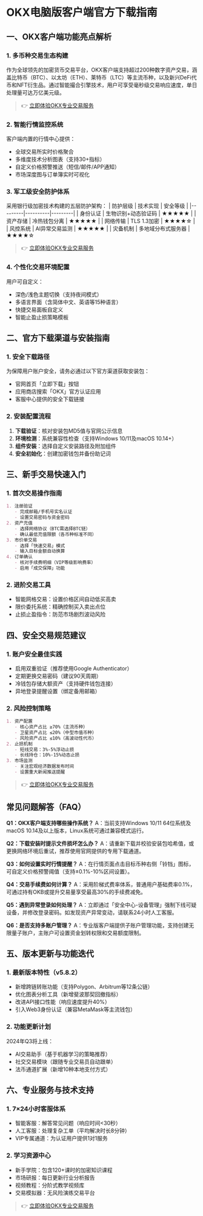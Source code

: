# OKX电脑版客户端官方下载指南

## 一、OKX客户端功能亮点解析

### 1. 多币种交易生态构建
作为全球领先的加密货币交易平台，OKX客户端支持超过200种数字资产交易，涵盖比特币（BTC）、以太坊（ETH）、莱特币（LTC）等主流币种，以及新兴DeFi代币和NFT衍生品。通过智能撮合引擎技术，用户可享受毫秒级交易响应速度，单日处理量可达万亿美元级。

> 👉 [立即体验OKX专业交易服务](https://bit.ly/okx_welcome)

### 2. 智能行情监控系统
客户端内置的行情中心提供：
- 全球交易所实时价格聚合
- 多维度技术分析图表（支持30+指标）
- 自定义价格预警推送（短信/邮件/APP通知）
- 市场深度图与订单簿实时可视化

### 3. 军工级安全防护体系
采用银行级加密技术构建的五层防护架构：
| 防护层级 | 技术实现 | 安全等级 |
|---------|----------|---------|
| 身份认证 | 生物识别+动态验证码 | ★★★★★ |
| 资产存储 | 冷热钱包分离 | ★★★★★ |
| 网络传输 | TLS 1.3加密 | ★★★★☆ |
| 风控系统 | AI异常交易监测 | ★★★★★ |
| 灾备机制 | 多地域分布式服务器 | ★★★★☆

> 👉 [立即体验OKX专业交易服务](https://bit.ly/okx_welcome)

### 4. 个性化交易环境配置
用户可自定义：
- 深色/浅色主题切换（支持夜间模式）
- 多语言界面（含简体中文、英语等15种语言）
- 快捷交易面板自定义
- 智能止盈止损策略模板

## 二、官方下载渠道与安装指南

### 1. 安全下载路径
为保障用户账户安全，请务必通过以下官方渠道获取安装包：
- 官网首页「立即下载」按钮
- 应用商店搜索「OKX」官方认证应用
- 客服中心提供的安全下载链接

### 2. 安装配置流程
1. **下载验证**：核对安装包MD5值与官网公示信息
2. **环境检测**：系统兼容性检查（支持Windows 10/11及macOS 10.14+）
3. **组件安装**：选择自定义安装路径及附加组件
4. **安全初始化**：创建加密钱包并备份助记词

## 三、新手交易快速入门

### 1. 首次交易操作指南
```markdown
1. 注册验证
   - 完成邮箱/手机号实名认证
   - 设置交易密码与资金密码
2. 资产充值
   - 选择网络协议（BTC需选择BTC链）
   - 确认最低充值限额（各币种标准不同）
3. 市价单交易
   - 选择「快速交易」模式
   - 输入目标金额自动换算
4. 订单确认
   - 核对手续费明细（VIP等级影响费率）
   - 启用「成交保障」功能
```

### 2. 进阶交易工具
- 智能网格交易：设置价格区间自动低买高卖
- 限价委托系统：精确控制买入卖出点位
- 止损止盈指令：防范市场剧烈波动风险

## 四、安全交易规范建议

### 1. 账户安全最佳实践
- 启用双重验证（推荐使用Google Authenticator）
- 定期更换交易密码（建议90天周期）
- 冷钱包存储大额资产（支持硬件钱包连接）
- 异地登录提醒设置（绑定备用邮箱）

### 2. 风险控制策略
```markdown
1. 资产配置
   - 核心资产占比 ≥70%（主流币种）
   - 卫星资产占比 ≤20%（中型市值币种）
   - 风险资产占比 ≤10%（高波动性代币）
2. 止损机制
   - 短线交易：3%-5%浮动止损
   - 长线持仓：10%-15%动态止损
3. 市场监测
   - 关注宏观经济数据发布时间
   - 设置重大新闻推送提醒
```

> 👉 [立即体验OKX专业交易服务](https://bit.ly/okx_welcome)

## 常见问题解答（FAQ）

**Q1：OKX客户端支持哪些操作系统？**
A：当前支持Windows 10/11 64位系统及macOS 10.14及以上版本，Linux系统可通过兼容模式运行。

**Q2：下载安装时提示文件损坏怎么办？**
A：请重新下载并校验安装包哈希值，或更换网络环境后重试，推荐使用官网提供的专用下载通道。

**Q3：如何设置实时行情提醒？**
A：在行情页面点击目标币种右侧「铃铛」图标，可自定义价格预警阈值（支持±0.1%-10%区间设置）。

**Q4：交易手续费如何计算？**
A：采用阶梯式费率体系，普通用户基础费率0.1%，可通过持有OKB或提升交易量享受最高30%的手续费减免。

**Q5：遇到异常登录如何处理？**
A：立即通过「安全中心-设备管理」强制下线可疑设备，并修改登录密码。如发现资产异常变动，请联系24小时人工客服。

**Q6：是否支持多账户管理？**
A：专业版客户端提供子账户管理功能，支持创建无限量子账户，主账户可设置资金划转权限和交易额度限制。

## 五、版本更新与功能迭代

### 1. 最新版本特性（v5.8.2）
- 新增跨链转账功能（支持Polygon、Arbitrum等12条公链）
- 优化图表分析工具（新增斐波那契回撤指标）
- 改进API接口性能（响应速度提升40%）
- 引入Web3身份认证（兼容MetaMask等主流钱包）

### 2. 功能更新计划
2024年Q3将上线：
- AI交易助手（基于机器学习的策略推荐）
- 社交交易模块（跟随专业交易员自动跟单）
- 法币通道扩展（新增10种本地支付方式）

## 六、专业服务与技术支持

### 1. 7×24小时客服体系
- 智能客服：解答常见问题（响应时间<30秒）
- 人工客服：处理复杂工单（平均解决时长8分钟）
- VIP专属通道：为认证用户提供1对1服务

### 2. 学习资源中心
- 新手学院：包含120+课时的加密知识课程
- 市场研报：每日更新行业分析报告
- 视频教程：分阶式教学视频库
- 交易模拟器：无风险演练交易平台

> 👉 [立即体验OKX专业交易服务](https://bit.ly/okx_welcome)